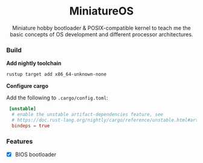 <div align="center">

# MiniatureOS
Miniature hobby bootloader & POSIX-compatible kernel to teach me the basic concepts of OS development and different processor architectures.

</div>

### Build
**Add nightly toolchain**
```bash
rustup target add x86_64-unknown-none
```

**Configure cargo**

Add the following to `.cargo/config.toml`:
```toml
 [unstable]
  # enable the unstable artifact-dependencies feature, see
  # https://doc.rust-lang.org/nightly/cargo/reference/unstable.html#artifact-dependencies
  bindeps = true
```

### Features
- [X] BIOS bootloader
